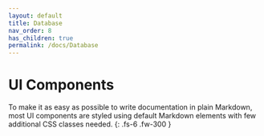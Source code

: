 ```yaml
---
layout: default
title: Database
nav_order: 8
has_children: true
permalink: /docs/Database
---
```


# UI Components

To make it as easy as possible to write documentation in plain Markdown, most UI components are styled using default Markdown elements with few additional CSS classes needed.
{: .fs-6 .fw-300 }
